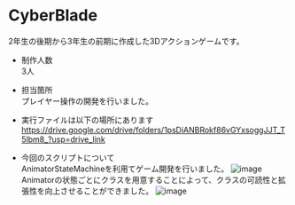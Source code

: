 # CyberBlade

2年生の後期から3年生の前期に作成した3Dアクションゲームです。  

- 制作人数  
3人  

- 担当箇所  
プレイヤー操作の開発を行いました。  

- 実行ファイルは以下の場所にあります  
https://drive.google.com/drive/folders/1psDiANBRokf86vGYxsoggJJT_T5lbm8_?usp=drive_link

- 今回のスクリプトについて  
AnimatorStateMachineを利用てゲーム開発を行いました。
![image](https://github.com/user-attachments/assets/c1cf31a6-0e96-44ec-957a-a2e7ca63c92e)
Animatorの状態ごとにクラスを用意することによって、クラスの可読性と拡張性を向上させることができました。
![image](https://github.com/user-attachments/assets/98f52df3-36d3-4ed0-a86c-6a1feaebf6ed)
